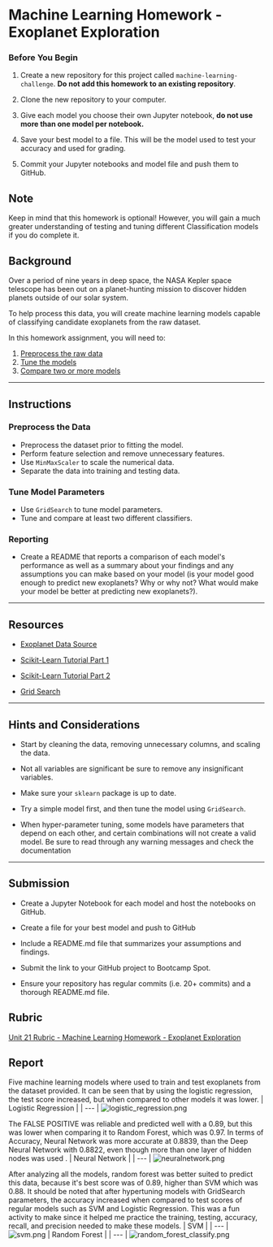 # Machine Learning Homework - Exoplanet Exploration

### Before You Begin

1. Create a new repository for this project called `machine-learning-challenge`. **Do not add this homework to an existing repository**.

2. Clone the new repository to your computer.

3. Give each model you choose their own Jupyter notebook, **do not use more than one model per notebook.**

4. Save your best model to a file. This will be the model used to test your accuracy and used for grading.

5. Commit your Jupyter notebooks and model file and push them to GitHub.

## Note

Keep in mind that this homework is optional! However, you will gain a much greater understanding of testing and tuning different Classification models if you do complete it.

## Background

Over a period of nine years in deep space, the NASA Kepler space telescope has been out on a planet-hunting mission to discover hidden planets outside of our solar system.

To help process this data, you will create machine learning models capable of classifying candidate exoplanets from the raw dataset.

In this homework assignment, you will need to:

1. [Preprocess the raw data](#Preprocessing)
2. [Tune the models](#Tune-Model-Parameters)
3. [Compare two or more models](#Evaluate-Model-Performance)

- - -

## Instructions

### Preprocess the Data

* Preprocess the dataset prior to fitting the model.
* Perform feature selection and remove unnecessary features.
* Use `MinMaxScaler` to scale the numerical data.
* Separate the data into training and testing data.

### Tune Model Parameters

* Use `GridSearch` to tune model parameters.
* Tune and compare at least two different classifiers.

### Reporting

* Create a README that reports a comparison of each model's performance as well as a summary about your findings and any assumptions you can make based on your model (is your model good enough to predict new exoplanets? Why or why not? What would make your model be better at predicting new exoplanets?).

- - -

## Resources

* [Exoplanet Data Source](https://www.kaggle.com/nasa/kepler-exoplanet-search-results)

* [Scikit-Learn Tutorial Part 1](https://www.youtube.com/watch?v=4PXAztQtoTg)

* [Scikit-Learn Tutorial Part 2](https://www.youtube.com/watch?v=gK43gtGh49o&t=5858s)

* [Grid Search](https://scikit-learn.org/stable/modules/grid_search.html)

- - -

## Hints and Considerations

* Start by cleaning the data, removing unnecessary columns, and scaling the data.

* Not all variables are significant be sure to remove any insignificant variables.

* Make sure your `sklearn` package is up to date.

* Try a simple model first, and then tune the model using `GridSearch`.

* When hyper-parameter tuning, some models have parameters that depend on each other, and certain combinations will not create a valid model. Be sure to read through any warning messages and check the documentation

- - -

## Submission

* Create a Jupyter Notebook for each model and host the notebooks on GitHub.

* Create a file for your best model and push to GitHub

* Include a README.md file that summarizes your assumptions and findings.

* Submit the link to your GitHub project to Bootcamp Spot.

* Ensure your repository has regular commits (i.e. 20+ commits) and a thorough README.md file.

## Rubric

[Unit 21 Rubric - Machine Learning Homework - Exoplanet Exploration](https://docs.google.com/document/d/1IcLYc8KHt82ftMcsueM6s7rn9nexuN4PqHSJDUa7e2Y/edit?usp=sharing)

## Report
Five machine learning models where used to train and test exoplanets from the dataset provided. It can be seen that by using the logistic regression, the test score increased, but when compared to other models it was lower. 
| Logistic Regression |
| --- |
![logistic_regression.png](starter_code/image_models/logistic_regression.png)

The FALSE POSITIVE was reliable and predicted well with a 0.89, but this was lower when comparing it to Random Forest, which was 0.97. In terms of Accuracy, Neural Network was more accurate at 0.8839, than the Deep Neural Network with 0.8822, even though more than one layer of hidden nodes was used . 
| Neural Network |
| --- |
![neuralnetwork.png](starter_code/image_models/neuralnetwork.png)

After analyzing all the models, random forest was better suited to predict this data, because it's best score was of 0.89, higher than SVM which was 0.88. It should be noted that after hypertuning models with GridSearch parameters, the accuracy increased when compared to test scores of regular models such as SVM and Logistic Regression. This was a fun activity to make since it helped me practice the training, testing, accuracy, recall, and precision needed to make these models.
| SVM |
| --- |
![svm.png](starter_code/image_models/svm.png)
| Random Forest |
| --- |
![random_forest_classify.png](starter_code/image_models/random_forest_classify.png)
